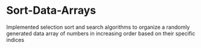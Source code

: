 # Sort-Data-Arrays
Implemented selection sort and search algorithms to organize a randomly generated data array of numbers in increasing order based on their specific indices

